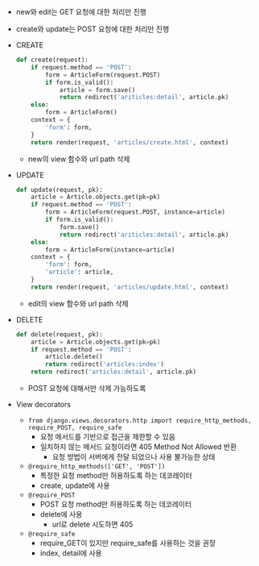 - new와 edit는 GET 요청에 대한 처리만 진행
- create와 update는 POST 요청에 대한 처리만 진행

- CREATE
    ```python
    def create(request):
        if request.method == 'POST':
            form = ArticleForm(request.POST)
            if form.is_valid():
                article = form.save()
                return redirect('ariticles:detail', article.pk)
        else:
            form = ArticleForm()
        context = {
            'form': form,
        }
        return render(request, 'articles/create.html', context)
    ```
    - new의 view 함수와 url path 삭제

- UPDATE
    ```python
    def update(request, pk):
        article = Article.objects.get(pk=pk)
        if request.method == 'POST':
            form = ArticleForm(request.POST, instance=article)
            if form.is_valid():
                form.save()
                return redirect('ariticles:detail', article.pk)
        else:
            form = ArticleForm(instance=article)
        context = {
            'form': form,
            'article': article,
        }
        return render(request, 'articles/update.html', context)
    ```
    - edit의 view 함수와 url path 삭제

- DELETE
    ```python
    def delete(request, pk):
        article = Article.objects.get(pk=pk)
        if request.method == 'POST':
            article.delete()
            return redirect('articles:index')
        return redirect('articles:detail', article.pk)
    ```
    - POST 요청에 대해서만 삭제 가능하도록

- View decorators
    - `from django.views.decorators.http import require_http_methods, require_POST, require_safe`
        - 요청 메서드를 기반으로 접근을 제한할 수 있음
        - 일치하지 않는 메서드 요청이라면 405 Method Not Allowed 반환
            - 요청 방법이 서버에게 전달 되었으나 사용 불가능한 상태
    - `@require_http_methods(['GET', 'POST'])`
        - 특정한 요청 method만 허용하도록 하는 데코레이터
        - create, update에 사용
    - `@require_POST`
        - POST 요청 method만 허용하도록 하는 데코레이터
        - delete에 사용
            - url로 delete 시도하면 405
    - `@require_safe`
        - require_GET이 있지만 require_safe를 사용하는 것을 권장
        - index, detail에 사용